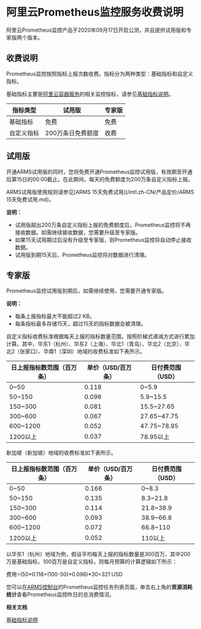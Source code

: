 # 阿里云Prometheus监控服务收费说明

阿里云Prometheus监控产品于2020年09月17日开启公测，并且提供试用版和专家版两个版本。

## 收费说明

Prometheus监控按照指标上报次数收费。指标分为两种类型：基础指标和自定义指标。

基础指标主要是[阿里云容器服务](https://www.alibabacloud.com/zh/product/kubernetes)的相关监控指标，请参见[基础指标说明]()。

|指标类型|试用版|专家版|
|----|---|---|
|基础指标|免费|免费|
|自定义指标|200万条日免费额度|收费|

## 试用版

开通ARMS试用版的同时，您将免费开通Prometheus监控试用版，有效期至开通后第15日的00:00截止。在此期间，每天的免费额度为200万条自定义指标上报。

ARMS试用版使用规则请参见[ARMS 15天免费试用](/intl.zh-CN/产品定价/ARMS 15天免费试用.md)。

**说明：**

-   试用版超出200万条自定义指标上报的免费额度后，Prometheus监控将不再接收数据。如需继续接收数据，您需要升级至专家版。
-   如果15天试用期过后没有升级至专家版，则Prometheus监控将自动停止接收数据。
-   试用版到期15天后，Prometheus监控将对数据进行清理。

## 专家版

Prometheus监控试用版到期后，如需继续使用，您需要开通专家版。

**说明：**

-   每条上报指标最大不能超过2 KB。
-   每条指标最多存储15天，超过15天的指标数据会被清理。

自定义指标收费标准根据每天上报的指标数量范围，按照阶梯式递减方式进行累加计算。其中，华东1（杭州）、华东2（上海）、华北1（青岛）、华北2（北京）、华北2（张家口）、华南1（深圳）地域的收费标准如下表所示。

|日上报指标数范围（百万条）|单价（USD/百万条）|日付费范围（USD）|
|-------------|-----------|----------|
|0~50|0.118|0~5.9|
|50~150|0.096|5.9~15.5|
|150~300|0.081|15.5~27.65|
|300~600|0.067|27.65~47.75|
|600~1200|0.052|47.75~78.95|
|1200以上|0.037|78.95以上|

新加坡（新加坡）地域的收费标准如下表所示。

|日上报指标数范围（百万条）|单价（USD/百万条）|日付费范围（USD）|
|-------------|-----------|----------|
|0~50|0.166|0~8.3|
|50~150|0.135|8.3~21.8|
|150~300|0.114|21.8~38.9|
|300~600|0.093|38.9~66.8|
|600~1200|0.072|66.8~110|
|1200以上|0.052|110以上|

以华东1（杭州）地域为例，假设平均每天上报的指标数量是300百万，其中200万是基础指标，100百万是自定义指标，则每月预算的计算逻辑如下所示：

费用=\(50\*0.118+\(100-50\)\*0.096\)\*30=321 USD

您可以在[ARMS控制台](https://arms-ap-southeast-1.console.aliyun.com/#/home)的Prometheus监控任务列表页面，单击右上角的**资源消耗统计**查看Prometheus监控昨日的总消费情况。

**相关文档**  


[基础指标说明]()

